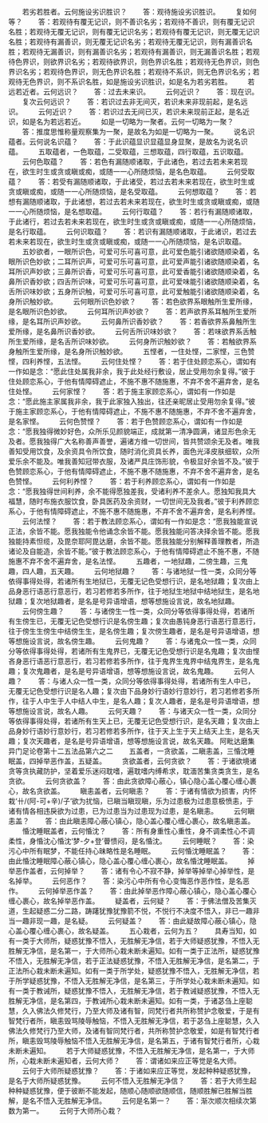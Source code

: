 <!-- { "loadSidebar": true } -->
　　若劣若胜者。云何施设劣识胜识？
　　答：观待施设劣识胜识。
　　复如何等？
　　答：若观待有覆无记识，则不善识名劣；若观待不善识，则有覆无记识名胜；若观待无覆无记识，则有覆无记识名劣；若观待有覆无记识，则无覆无记识名胜；若观待有漏善识，则无覆无记识名劣；若观待无覆无记识，则有漏善识名胜；若观待无漏善识，则有漏善识名劣；若观待有漏善识，则无漏善识名胜；若观待色界识，则欲界识名劣；若观待欲界识，则色界识名胜；若观待无色界识，则色界识名劣；若观待色界识，则无色界识名胜；若观待不系识，则无色界识名劣；若观待无色界识，则不系识名胜，如是施设劣识胜识，如是名为若劣若胜。
　　若远若近者。云何远识？
　　答：过去未来识。
　　云何近识？
　　答：现在识。
　　复次云何远识？
　　答：若识过去非无间灭，若识未来非现前起，是名远识。
　　云何近识？
　　答：若识过去无间已灭，若识未来现前正起，是名近识，如是名为若远若近。
　　如是一切略为一聚者。云何一切略为一聚？
　　答：推度思惟称量观察集为一聚，是故名为如是一切略为一聚。
　　说名识蕴者。云何说名识蕴？
　　答：于此识蕴显识显蕴显身显聚，是故名为说名识蕴。
　　五取蕴者，一色取蕴，二受取蕴，三想取蕴，四行取蕴，五识取蕴。
　　云何色取蕴？
　　答：若色有漏随顺诸取，于此诸色，若过去若未来若现在，欲生时生或贪或瞋或痴，或随一一心所随烦恼，是名色取蕴。
　　云何受取蕴？
　　答：若受有漏随顺诸取，于此诸受，若过去若未来若现在，欲生时生或贪或瞋或痴，或随一一心所随烦恼，是名受取蕴。
　　云何想取蕴？
　　答：若想有漏随顺诸取，于此诸想，若过去若未来若现在，欲生时生或贪或瞋或痴，或随一一心所随烦恼，是名想取蕴。
　　云何行取蕴？
　　答：若行有漏随顺诸取，于此诸行，若过去若未来若现在，欲生时生或贪或瞋或痴，或随一一心所随烦恼，是名行取蕴。
　　云何识取蕴？
　　答：若识有漏随顺诸取，于此诸识，若过去若未来若现在，欲生时生或贪或瞋或痴，或随一一心所随烦恼，是名识取蕴。
　　五妙欲者，一眼所识色，可爱可乐可喜可意，此可爱色能引诸欲随顺染着，名眼所识色妙欲；二耳所识声，可爱可乐可喜可意，此可爱声能引诸欲随顺染着，名耳所识声妙欲；三鼻所识香，可爱可乐可喜可意，此可爱香能引诸欲随顺染着，名鼻所识香妙欲；四舌所识味，可爱可乐可喜可意，此可爱味能引诸欲随顺染着，名舌所识味妙欲；五身所识触，可爱可乐可喜可意，此可爱触能引诸欲随顺染着，名身所识触妙欲。
　　云何眼所识色妙欲？
　　答：若色欲界系眼触所生爱所缘，是名眼所识色妙欲。
　　云何耳所识声妙欲？
　　答：若声欲界系耳触所生爱所缘，是名耳所识声妙欲。
　　云何鼻所识香妙欲？
　　答：若香欲界系鼻触所生爱所缘，是名鼻所识香妙欲。
　　云何舌所识味妙欲？
　　答：若味欲界系舌触所生爱所缘，是名舌所识味妙欲。
　　云何身所识触妙欲？
　　答：若触欲界系身触所生爱所缘，是名身所识触妙欲。
　　五悭者，一住处悭，二家悭，三色赞悭，四利养悭，五法悭。
　　云何住处悭？
　　答：若于住处顾恋系心，谓如有一作如是念：“愿此住处属我非余，我于此处经行敷设，居止受用勿余复得。”彼于住处顾恋系心，于他有情障碍遮止，不施不惠不随施惠，不弃不舍不遍弃舍，是名住处悭。
　　云何家悭？
　　答：若于施主家顾恋系心，谓如有一作如是念：“愿此施主家属我非余，我于此家独入独出，往还亲昵居止受用勿余复得。”彼于施主家顾恋系心，于他有情障碍遮止，不施不惠不随施惠，不弃不舍不遍弃舍，是名家悭。
　　云何色赞悭？
　　答：若于色赞顾恋系心，谓如有一作如是念：“愿我独得微妙好色，众所乐见颜貌端正，成就第一清净圆满，诸显形色余无及者。愿我独得广大名称善声善誉，遍诸方维一切世间，皆共赞颂余无及者。唯我善知受用饮食，及余资具令所饮食，随时消化资具长养，面色光泽皮肤细软，众所爱乐余不能及。唯我善知冠带衣服，及诸严具庄饰形貌，令极显好余皆不及。”彼于色赞顾恋系心，于他有情障碍遮止，不施不惠不随施惠，不弃不舍不遍弃舍，是名色赞悭。
　　云何利养悭？
　　答：若于利养顾恋系心，谓如有一作如是念：“愿我独得世间利养，余不能得愿独差我，受诸利养不差余人。愿独知我具大福慧，随时布施衣服饮食，卧具医药及余资财，一切世间无及我者。”彼于利养顾恋系心，于他有情障碍遮止，不施不惠不随施惠，不弃不舍不遍弃舍，是名利养悭。
　　云何法悭？
　　答：若于教法顾恋系心，谓如有一作如是念：“愿我独能宣说正法，余皆不能。愿我独能令他诵念余皆不能。愿我独能问答决择余皆不能。愿我独能持素怛缆，及毘奈耶阿毘达磨，余皆不能。愿我独能分别解释善理教者，所造诸论及自能造，余皆不能。”彼于教法顾恋系心，于他有情障碍遮止不施不惠，不随施惠不弃不舍不遍弃舍，是名法悭。
　　五趣者，一地狱趣，二傍生趣，三鬼趣，四人趣，五天趣。
　　云何地狱趣？
　　答：与诸地狱一性一类，众同分等依得事得处得，若诸所有生地狱已，无覆无记色受想行识，是名地狱趣；复次由上品身恶行语恶行意恶行，若习若修若多所作，往于地狱生地狱中结地狱生，是名地狱趣；复次地狱趣者，是名是号异语增语，想等想施设言说，故名地狱趣。
　　云何傍生趣？
　　答：与诸傍生一性一类，众同分等依得事得处得，若诸所有生傍生已，无覆无记色受想行识是名傍生趣；复次由愚钝身恶行语恶行意恶行，往于傍生生傍生中结傍生生，是名傍生趣；复次傍生趣者，是名是号异语增语，想等想施设言说，故名傍生趣。
　　云何鬼趣？
　　答：与诸鬼众一性一类，众同分等依得事得处得，若诸所有生鬼界已，无覆无记色受想行识是名鬼趣；复次由悭吝身恶行语恶行意恶行，若习若修若多所作，往于鬼界生鬼界中结鬼界生，是名鬼趣；复次鬼趣者，是名是号异语增语，想等想施设言说，故名鬼趣。
　　云何人趣？
　　答：与诸人众一性一类，众同分等依得事得处得，若诸所有生人中已，无覆无记色受想行识是名人趣；复次由下品身妙行语妙行意妙行，若习若修若多所作，往于人中生于人中结人中生，是名人趣；复次人趣者，是名是号异语增语，想等想施设言说，故名人趣。
　　云何天趣？
　　答：与诸天众一性一类，众同分等依得事得处得，若诸所有生天上已，无覆无记色受想行识，是名天趣；复次由上品身妙行语妙行意妙行，若习若修若多所作，往于天上生于天上结天上生，是名天趣；复次天趣者，是名是号异语增语，想等想施设言说，故名天趣。
阿毗达磨集异门足论卷第十二五法品第六之二
　　五盖者，一贪欲盖，二瞋恚盖，三惛沈睡眠盖，四掉举恶作盖，五疑盖。
　　贪欲盖者，云何贪欲？
　　答：于诸欲境诸贪等贪执藏防护，坚着爱乐迷闷耽嗜，遍耽嗜内缚希求，耽湎苦集贪类贪生，是名贪欲。
　　云何贪欲盖？
　　答：由此贪欲障心蔽心，镇心隐心盖心覆心缠心裹心，故名贪欲盖。
　　瞋恚盖者，云何瞋恚？
　　答：于诸有情欲为损害，内怀栽‘卄/(阿-可+辛)/子’欲为扰恼，已瞋当瞋现瞋，乐为过患极为过患意极愤恚，于诸有情各相违戾欲为过患，已为过患当为过患现为过患，是名瞋恚。
　　云何瞋恚盖？
　　答：由此瞋恚障心蔽心镇心，隐心盖心覆心缠心裹心，故名瞋恚盖。
　　惛沈睡眠盖者，云何惛沈？
　　答：所有身重性心重性，身不调柔性心不调柔性，身惛沈心惛沈‘梦-夕+登’瞢愦闷，是名惛沈。
　　云何睡眠？
　　答：染污心中所有眠梦，不能任持心昧略性是名睡眠。
　　云何惛沈睡眠盖？
　　答：由此惛沈睡眠障心蔽心镇心，隐心盖心覆心缠心裹心，故名惛沈睡眠盖。
　　掉举恶作盖者，云何掉举？
　　答：诸有令心不寂不静，掉举等掉举心掉举性，是名掉举。
　　云何恶作？
　　答：染污心中所有令心变悔恶作恶作性，是名恶作。
　　云何掉举恶作盖？
　　答：由此掉举恶作障心蔽心镇心，隐心盖心覆心缠心裹心，故名掉举恶作盖。
　　疑盖者，云何疑？
　　答：于佛法僧及苦集灭道，生起疑惑二分二路，踌躇犹豫犹豫箭不悦，不悦行不决度不悟入，非已一趣非当一趣非现一趣，是名疑。
　　云何疑盖？
　　答：由此疑故障心蔽心镇心，隐心盖心覆心缠心裹心，故名疑盖。
　　五心栽者，云何为五？
　　具寿当知，如有一类于大师所，疑惑犹豫不悟入，无胜解无净信，若于大师疑惑犹豫，不悟入无胜解无净信，是名第一，于大师所心栽未断未遍知。如有一类于正法所，疑惑犹豫不悟入，无胜解无净信，若于正法疑惑犹豫，不悟入无胜解无净信，是名第二，于正法所心栽未断未遍知。如有一类于所学处，疑惑犹豫不悟入，无胜解无净信，若于所学疑惑犹豫，不悟入无胜解无净信，是名第三，于所学处心栽未断未遍知。如有一类于教诫所，疑惑犹豫不悟入，无胜解无净信，若于教诫疑惑犹豫，不悟入无胜解无净信，是名第四，于教诫所心栽未断未遍知。如有一类，于诸苾刍上座聪慧，久入佛法久修梵行，乃至大师及诸有智，同梵行者共所称赞护念敬爱，于是有智梵行者所，瞋恚毁骂陵辱触恼，不悟入无胜解无净信，若于苾刍上座聪慧，久入佛法久修梵行乃至大师，及诸有智同梵行者，共所称赞护念敬爱，如是有智梵行者所，瞋恚毁骂陵辱触恼不悟入无胜解无净信，是名第五，于诸有智梵行者所，心栽未断未遍知。
　　若于大师疑惑犹豫，不悟入无胜解无净信，是名第一，于大师所，心栽未断未遍知者，云何大师？
　　答：谓诸如来应正等觉是名大师。
　　云何于大师所疑惑犹豫？
　　答：于诸如来应正等觉，发起种种疑惑犹豫，是名于大师所疑惑犹豫。
　　云何不悟入无胜解无净信？
　　答：若于大师生起种种疑惑犹豫，便于彼断不能发起，随顺心随顺欲随顺信，随顺胜解已胜解当胜解，是名不悟入无胜解无净信。
　　云何是名第一？
　　答：渐次顺次相续次第数为第一。
　　云何于大师所心栽？
